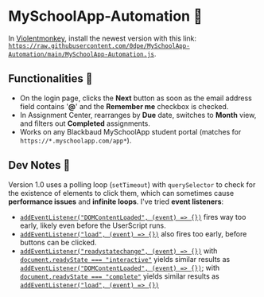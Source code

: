 # MySchoolApp-Automation 🤖
In [Violentmonkey](https://violentmonkey.github.io/get-it/), install the newest version with this link: [`https://raw.githubusercontent.com/0dpe/MySchoolApp-Automation/main/MySchoolApp-Automation.js`](https://raw.githubusercontent.com/0dpe/MySchoolApp-Automation/main/MySchoolApp-Automation.js).
## Functionalities 🦾
- On the login page, clicks the **Next** button as soon as the email address field contains '**@**' and the **Remember me** checkbox is checked.
- In Assignment Center, rearranges by **Due** date, switches to **Month** view, and filters out **Completed** assignments. 
- Works on any Blackbaud MySchoolApp student portal (matches for `https://*.myschoolapp.com/app*`).
## Dev Notes 🤡
Version 1.0 uses a polling loop (`setTimeout`) with `querySelector` to check for the existence of elements to click them, which can sometimes cause **performance issues** and **infinite loops**. I've tried **event listeners**: 
- [`addEventListener("DOMContentLoaded", (event) => {})`](https://developer.mozilla.org/en-US/docs/Web/API/Document/DOMContentLoaded_event) fires way too early, likely even before the UserScript runs.
- [`addEventListener("load", (event) => {})`](https://developer.mozilla.org/en-US/docs/Web/API/Window/load_event) also fires too early, before buttons can be clicked.
- [`addEventListener("readystatechange", (event) => {})`](https://developer.mozilla.org/en-US/docs/Web/API/Document/readystatechange_event) with [`document.readyState === "interactive"`](https://developer.mozilla.org/en-US/docs/Web/API/Document/readyState#readystatechange_as_an_alternative_to_domcontentloaded_event) yields similar results as [`addEventListener("DOMContentLoaded", (event) => {})`](https://developer.mozilla.org/en-US/docs/Web/API/Document/DOMContentLoaded_event); with [`document.readyState === "complete"`](https://developer.mozilla.org/en-US/docs/Web/API/Document/readyState#readystatechange_as_an_alternative_to_load_event) yields similar results as [`addEventListener("load", (event) => {})`](https://developer.mozilla.org/en-US/docs/Web/API/Window/load_event)
